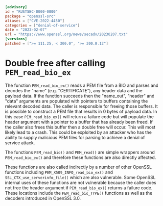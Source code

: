 ```toml
[advisory]
id = "RUSTSEC-0000-0000"
package = "openssl-src"
aliases = ["CVE-2022-4450"]
categories = ["denial-of-service"]
date = "2023-02-07"
url = "https://www.openssl.org/news/secadv/20230207.txt"
[versions]
patched = [">= 111.25, < 300.0", ">= 300.0.12"]
```

# Double free after calling `PEM_read_bio_ex`

The function `PEM_read_bio_ex()` reads a PEM file from a BIO and parses and
decodes the "name" (e.g. "CERTIFICATE"), any header data and the payload data.
If the function succeeds then the "name_out", "header" and "data" arguments are
populated with pointers to buffers containing the relevant decoded data. The
caller is responsible for freeing those buffers. It is possible to construct a
PEM file that results in 0 bytes of payload data. In this case `PEM_read_bio_ex()`
will return a failure code but will populate the header argument with a pointer
to a buffer that has already been freed. If the caller also frees this buffer
then a double free will occur. This will most likely lead to a crash. This
could be exploited by an attacker who has the ability to supply malicious PEM
files for parsing to achieve a denial of service attack.

The functions `PEM_read_bio()` and `PEM_read()` are simple wrappers around
`PEM_read_bio_ex()` and therefore these functions are also directly affected.

These functions are also called indirectly by a number of other OpenSSL
functions including `PEM_X509_INFO_read_bio_ex()` and
`SSL_CTX_use_serverinfo_file()` which are also vulnerable. Some OpenSSL internal
uses of these functions are not vulnerable because the caller does not free the
header argument if `PEM_read_bio_ex()` returns a failure code. These locations
include the `PEM_read_bio_TYPE()` functions as well as the decoders introduced in
OpenSSL 3.0.
